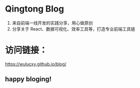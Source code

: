 # Qingtong Blog

1. 来自前端一线开发的实践分享，用心做原创
2. 分享关于 React、数据可视化、效率工具等，打造专业前端工具链

# 访问链接：

https://wulucxy.github.io/blog/

## happy bloging!
